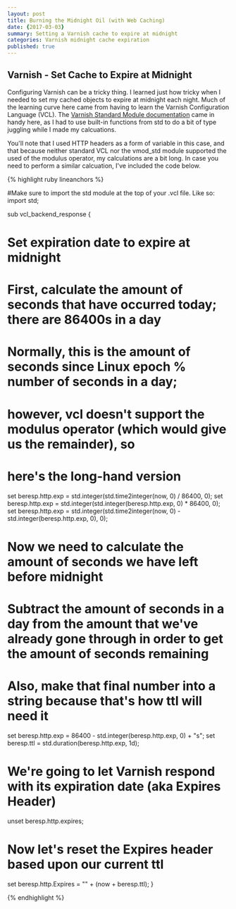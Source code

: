```yaml
---
layout: post
title: Burning the Midnight Oil (with Web Caching)
date: {2017-03-03}
summary: Setting a Varnish cache to expire at midnight
categories: Varnish midnight cache expiration
published: true
---
```

## Varnish - Set Cache to Expire at Midnight


Configuring Varnish can be a tricky thing. I learned just how tricky when I needed to set my cached objects to expire at midnight each night. Much of the learning curve here came from having to learn the Varnish Configuration Language (VCL). The [Varnish Standard Module documentation](https://varnish-cache.org/docs/trunk/reference/vmod_std.generated.html) came in handy here, as I had to use built-in functions from std to do a bit of type juggling while I made my calcuations.

You'll note that I used HTTP headers as a form of variable in this case, and that because neither standard VCL nor the vmod_std module supported the used of the modulus operator, my calculations are a bit long. In case you need to perform a similar calcuation, I've included the code below. 

{% highlight ruby lineanchors %}

#Make sure to import the std module at the top of your .vcl file. Like so:
import std;


sub vcl_backend_response {

  # Set expiration date to expire at midnight
  # First, calculate the amount of seconds that have occurred today; there are 86400s in a day
  # Normally, this is the amount of seconds since Linux epoch % number of seconds in a day;
  # however, vcl doesn't support the modulus operator (which would give us the remainder), so
  # here's the long-hand version

  set beresp.http.exp = std.integer(std.time2integer(now, 0) / 86400, 0);
  set beresp.http.exp = std.integer(std.integer(beresp.http.exp, 0) * 86400, 0);
  set beresp.http.exp = std.integer(std.time2integer(now, 0) - std.integer(beresp.http.exp, 0), 0);

  # Now we need to calculate the amount of seconds we have left before midnight
  # Subtract the amount of seconds in a day from the amount that we've already gone through in order to get the amount of seconds remaining
  # Also, make that final number into a string because that's how ttl will need it

  set beresp.http.exp = 86400 - std.integer(beresp.http.exp, 0) + "s";
  set beresp.ttl = std.duration(beresp.http.exp, 1d);

  # We're going to let Varnish respond with its expiration date (aka Expires Header)
  unset beresp.http.expires;

  # Now let's reset the Expires header based upon our current ttl
  set beresp.http.Expires = "" + (now + beresp.ttl);
}

{% endhighlight %}
